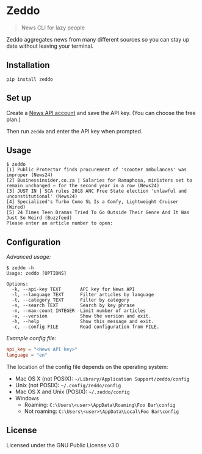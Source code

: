 # Zeddo

>News CLI for lazy people

Zeddo aggregates news from many different sources so you can stay up date
without leaving your terminal.

## Installation

```
pip install zeddo
```

## Set up

Create a [News API account](https://newsapi.org/register) and save the API key.
(You can choose the free plan.)

Then run `zeddo` and enter the API key when prompted.

## Usage

```
$ zeddo
[1] Public Protector finds procurement of 'scooter ambulances' was improper (News24)
[2] Businessinsider.co.za | Salaries for Ramaphosa, ministers set to remain unchanged – for the second year in a row (News24)
[3] JUST IN | SCA rules 2018 ANC Free State election 'unlawful and unconstitutional' (News24)
[4] Specialized's Turbo Como SL Is a Comfy, Lightweight Cruiser (Wired)
[5] 24 Times Teen Dramas Tried To Go Outside Their Genre And It Was Just So Weird (Buzzfeed)
Please enter an article number to open:
```

## Configuration

*Advanced usage:*

```
$ zeddo -h
Usage: zeddo [OPTIONS]

Options:
  -k, --api-key TEXT       API key for News API
  -l, --language TEXT      Filter articles by language
  -t, --category TEXT      Filter by category
  -s, --search TEXT        Search by key phrase
  -n, --max-count INTEGER  Limit number of articles
  -v, --version            Show the version and exit.
  -h, --help               Show this message and exit.
  -c, --config FILE        Read configuration from FILE.
```

*Example config file:*

```toml
api_key = "<News API key>"
language = "en"
```

The location of the config file depends on the operating system:
- Mac OS X (not POSIX): `~/Library/Application Support/zeddo/config`
- Unix (not POSIX): `~/.config/zeddo/config`
- Mac OS X and Unix (POSIX): `~/.zeddo/config`
- Windows
  - Roaming: `C:\Users\<user>\AppData\Roaming\Foo Bar\config`
  - Not roaming: `C:\Users\<user>\AppData\Local\Foo Bar\config`

## License

Licensed under the GNU Public License v3.0

